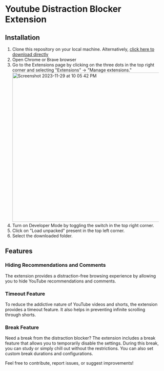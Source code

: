 # Youtube Distraction Blocker Extension

## Installation

1) Clone this repository on your local machine. Alternatively, [click here to download directly](https://github.com/Divij-Agarwal-42/Distraction-blocker/archive/refs/tags/alpha.zip)
2) Open Chrome or Brave browser
3) Go to the Extensions page by clicking on the three dots in the top right corner and selecting "Extensions" -> "Manage extensions."
   <br>
   <img width="488" alt="Screenshot 2023-11-29 at 10 05 42 PM" src="https://github.com/Divij-Agarwal-42/Distraction-blocker/assets/105697019/b1ef9f47-36dc-44da-be92-65b808549a52"><br>
4) Turn on Developer Mode by toggling the switch in the top right corner.
5) Click on "Load unpacked" present in the top left corner.
6) Select the downloaded folder.

## Features

### Hiding Recommendations and Comments

The extension provides a distraction-free browsing experience by allowing you to hide YouTube recommendations and comments.

### Timeout Feature

To reduce the addictive nature of YouTube videos and shorts, the extension provides a timeout feature. It also helps in preventing infinite scrolling through shorts.

###  Break Feature

Need a break from the distraction blocker? The extension includes a break feature that allows you to temporarily disable the settings. 
During this break, you can study or simply chill out without the restrictions. You can also set custom break durations and configurations.

Feel free to contribute, report issues, or suggest improvements!
